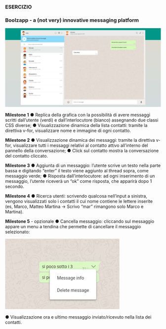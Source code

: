 ### ESERCIZIO

### Boolzapp - a (not very) innovative messaging platform

![alt text](image.jpg)

**Milestone 1**
● Replica della grafica con la possibilità di avere messaggi scritti dall’utente (verdi) e dall’interlocutore (bianco) assegnando due classi CSS diverse;
● Visualizzazione dinamica della lista contatti: tramite la direttiva v-for, visualizzare nome e immagine di ogni contatto.

**Milestone 2**
● Visualizzazione dinamica dei messaggi: tramite la direttiva v-for, visualizzare tutti i messaggi relativi al contatto attivo all’interno del pannello della conversazione;
● Click sul contatto mostra la conversazione del contatto cliccato.

**Milestone 3**
● Aggiunta di un messaggio: l’utente scrive un testo nella parte bassa e digitando
“enter” il testo viene aggiunto al thread sopra, come messaggio verde;
● Risposta dall’interlocutore: ad ogni inserimento di un messaggio, l’utente riceverà un “ok” come risposta, che apparirà dopo 1 secondo.

**Milestone 4**
● Ricerca utenti: scrivendo qualcosa nell’input a sinistra, vengono visualizzati solo i contatti il cui nome contiene le lettere inserite (es, Marco, Matteo Martina -> Scrivo “mar” rimangono solo Marco e Martina).

**Milestone 5** - opzionale
● Cancella messaggio: cliccando sul messaggio appare un menu a tendina che
permette di cancellare il messaggio selezionato:

![alt text](image1.jpg)

● Visualizzazione ora e ultimo messaggio inviato/ricevuto nella lista dei contatti.